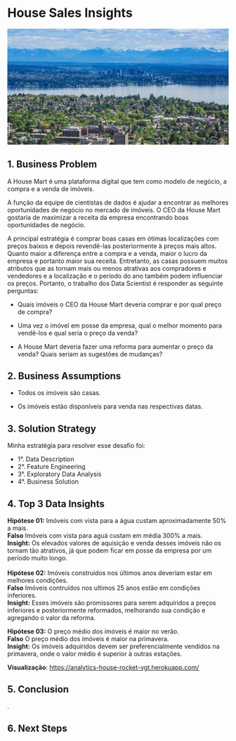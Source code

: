 # House Sales Insights

![alt text](https://github.com/VictorTerror/House_Sales_Insights/blob/main/image/image.jpeg?raw=True)

## **1. Business Problem**

A House Mart é uma plataforma digital que tem como modelo de negócio, a compra e a venda de imóveis.

A função da equipe de cientistas de dados é ajudar a encontrar as melhores oportunidades de negócio no mercado de imóveis. O CEO da House Mart gostaria de maximizar a receita da empresa encontrando boas oportunidades de negócio.

A principal estratégia é comprar boas casas em ótimas localizações com preços baixos e depois revendê-las posteriormente à preços mais altos. Quanto maior a diferença entre a compra e a venda, maior o lucro da empresa e portanto maior sua receita. Entretanto, as casas possuem muitos atributos que as tornam mais ou menos atrativas aos compradores e vendedores e a localização e o período do ano também podem influenciar os preços. Portanto, o trabalho dos Data Scientist é responder as seguinte perguntas:

* Quais imóveis o CEO da House Mart deveria comprar e por qual preço de compra?

* Uma vez o imóvel em posse da empresa, qual o melhor momento para vendê-los e qual seria o preço da venda?

* A House Mart deveria fazer uma reforma para aumentar o preço da venda? Quais seriam as sugestões de mudanças?



## **2. Business Assumptions**

* Todos os imóveis são casas.

* Os imóveis estão disponíveis para venda nas respectivas datas.



## **3. Solution Strategy**
Minha estratégia para resolver esse desafio foi:

* 1°. Data Description
* 2°. Feature Engineering
* 3°. Exploratory Data Analysis
* 4°. Business Solution



## **4. Top 3 Data Insights**

**Hipótese 01:** Imóveis com vista para a água custam aproximadamente 50% a mais.<br/>
**Falso** Imóveis com vista para aguá custam em média 300% a mais.<br/>
**Insight:** Os elevados valores de aquisição e venda desses imóveis não os tornam tão atrativos, já que podem ficar em posse da empresa por um período muito longo.<br/>
<br/>
**Hipótese 02:** Imóveis construidos nos últimos anos deveriam estar em melhores condições.<br/>
**Falso** Imóveis contruídos nos ultimos 25 anos estão em condições inferiores.<br/>
**Insight:** Esses imóveis são promissores para serem adquiridos a preços inferiores e posteriormente reformados, melhorando sua condição e agregando o valor da reforma.<br/>

**Hipótese 03:** O preço médio dos imóveis é maior no verão.<br/>
**Falso** O preço médio dos imóveis é maior na primavera.<br/>
**Insight:** Os imóveis adquiridos devem ser preferencialmente vendidos na primavera, onde o valor médio é superior à outras estações.

 **Visualização**: https://analytics-house-rocket-vgt.herokuapp.com/<br/>


## **5. Conclusion**
.


## **6. Next Steps**

